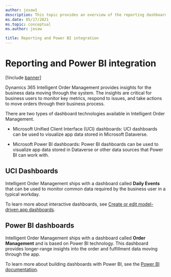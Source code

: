 ```yaml
---
author: josaw1
description: This topic provides an overview of the reporting dashboards available in Dynamics 365 Intelligent Order Management.
ms.date: 05/17/2021
ms.topic: conceptual
ms.author: josaw

title: Reporting and Power BI integration
---
```



# Reporting and Power BI integration

[!include [banner](includes/banner.md)]


Dynamics 365 Intelligent Order Management provides insights for the business data moving through the system. The insights are critical for business users to monitor key metrics, respond to issues, and take actions to move orders through their business process.

There are two types of dashboard technologies available in Intelligent Order Management.

-   Microsoft Unified Client Interface (UCI) dashboards: UCI dashboards can be used to visualize app data stored in Microsoft Dataverse.

-   Microsoft Power BI dashboards: Power BI dashboards can be used to visualize app data stored in Dataverse or other data sources that Power BI can work with.

## UCI Dashboards

Intelligent Order Management ships with a dashboard called **Daily Events** that can be used to monitor common data required by the business user in a typical workday.

To learn more about interactive dashboards, see [Create or edit model-driven app dashboards](/powerapps/maker/model-driven-apps/create-edit-dashboards).

## Power BI dashboards

Intelligent Order Management ships with a dashboard called **Order Management** and is based on Power BI technology. This dashboard provides longer-range insights into the order and fulfillment data moving through the app.

To learn more about building dashboards with Power BI, see the [Power BI documentation](/power-bi/).
